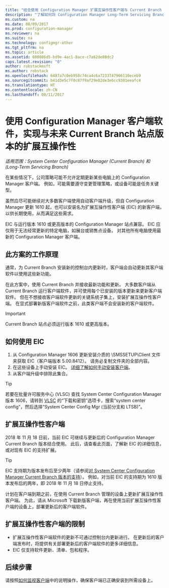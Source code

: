 ```yaml
---
title: "结合使用 Configuration Manager 扩展互操作性客户端与 Current Branch | Microsoft Docs"
description: "了解如何将 Configuration Manager Long-Term Servicing Branch 中的客户端与 Current Branch 站点结合使用。"
ms.custom: na
ms.date: 08/09/2017
ms.prod: configuration-manager
ms.reviewer: na
ms.suite: na
ms.technology: configmgr-other
ms.tgt_pltfrm: na
ms.topic: article
ms.assetid: 600086d5-bd9e-4ac1-8ace-c7a62de80dc2
caps.latest.revision: "0"
author: robstackmsft
ms.author: robstack
ms.openlocfilehash: 6487a7c0eb958c74ca4c6a7233747966110eceb9
ms.sourcegitcommit: b41d3e5c7f0c87f9af29e02de3e6cc9301eeafc4
ms.translationtype: HT
ms.contentlocale: zh-CN
ms.lasthandoff: 08/11/2017
---
```

# <a name="use-the-configuration-manager-client-software-for-extended-interoperability-with-future-versions-of-a-current-branch-site"></a>使用 Configuration Manager 客户端软件，实现与未来 Current Branch 站点版本的扩展互操作性

*适用范围：System Center Configuration Manager (Current Branch) 和 (Long-Term Servicing Branch)*  

在某些情况下，公司策略可能不允许定期更新某些电脑上的 Configuration Manager 客户端。 例如，可能需要遵守变更管理策略，或设备可能是任务关键型。

虽然应尽可能继续对大多数客户端使用自动客户端升级，但自 Configuration Manager 更新 1610 起，也可以安装名为扩展互操作性客户端 (EIC) 的新客户端，以供长期使用，从而满足这些需求。

EIC 与运行版本 1610 或更高版本的 Configuration Manager 站点兼容。 EIC 应仅用于无法经常更新的特定电脑，如展台或销售点设备。 对其他所有电脑使用最新的 Configuration Manager 客户端。

## <a name="how-this-scenario-works"></a>此方案的工作原理

通常，为 Current Branch 安装新的控制台内更新时，客户端会自动更新其客户端软件以使用这些新功能。

在此方案中，使用 Current Branch 并接收最新功能和更新。 大多数客户端从 Current Branch 运行客户端软件，并可使用每个已安装的版本更新来更新客户端软件。 但在不想接收客户端软件更新的关键系统子集上，安装扩展互操作性客户端。 在显式部署新版客户端软件之前，此类客户端不会安装新的客户端软件。

>[!IMPORTANT]
>Current Branch 站点必须运行版本 1610 或更高版本。

## <a name="how-to-use-the-eic"></a>如何使用 EIC

1. 从 Configuration Manager 1606 更新安装介质的 \SMSSETUP\Client 文件夹获取 EIC（客户端版本 5.00.8412）。 请务必复制文件夹的全部内容。
2. 在这些设备上手动安装 EIC。 [详细了解如何手动安装客户端](/sccm/core/clients/deploy/deploy-clients-to-windows-computers#BKMK_Manual)。
3. 从客户端升级中排除此集合。

>[!TIP]
>若要在批量许可服务中心 (VLSC) 查找 System Center Configuration Manager 版本 1606，请转到 [VLSC](https://www.microsoft.com/Licensing/servicecenter/Downloads/DownloadsAndKeys.aspx) 的“下载和密钥”选项卡，搜索“system center config”，然后选择“System Center Config Mgr (当前分支和 LTSB)”。

## <a name="the-extended-interoperability-client-software"></a>扩展互操作性客户端

2018 年 11 月 18 日前，当前 EIC 可继续与更新后的 Configuration Manager Current Branch 版本结合使用。 此后，请查看此页面，了解新 EIC 的详细信息，或对现有 EIC 的支持扩展。

>[!TIP]
>EIC 支持期为版本发布后至少两年（请参阅[对 System Center Configuration Manager Current Branch 版本的支持](/sccm/core/servers/manage/current-branch-versions-supported)）。 例如，对当前 EIC 的支持期为 1610 版本发布后的两年，即 2018 年 11 月 18 日停止支持。

计划在客户端到期之前，在使用 Current Branch 管理的设备上更新扩展互操作性客户端。 为此，请从 Microsoft 下载新版客户端，再在使用当前扩展互操作性客户端的设备上，部署更新后的客户端软件。

## <a name="limitations-of-the-extended-interoperability-client"></a>扩展互操作性客户端的限制

- 扩展互操作性客户端软件的更新不可通过控制台内更新进行。 在更新后的客户端发布时，将提供有关部署更新后的客户端软件的更多详细信息。
- EIC 仅支持软件更新、清单、包和程序。

## <a name="next-steps"></a>后续步骤

请按照[如何监视客户端](/sccm/core/clients/manage/monitor-clients)中的说明操作，确保客户端已正确安装到所需设备上。
